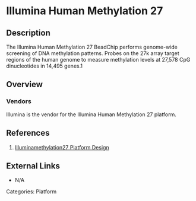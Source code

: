 # Illumina Human Methylation 27 #
## Description ##
The Illumina Human Methylation 27 BeadChip performs genome-wide screening of DNA methylation patterns.  Probes on the 27k array target regions of the human genome to measure methylation levels at 27,578 CpG dinucleotides in 14,495 genes.1
## Overview ##
### Vendors ###
Illumina is the vendor for the Illumina Human Methylation 27 platform.
## References ##
1. [Illuminamethylation27 Platform Design](https://cancergenome.nih.gov/abouttcga/aboutdata/platformdesign/illuminamethylation27)

## External Links ##
* N/A

Categories: Platform
